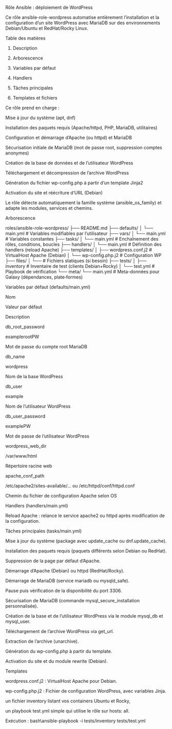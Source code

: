 Rôle Ansible : déploiement de WordPress

Ce rôle ansible-role-wordpress automatise entièrement l’installation et la configuration d’un site WordPress avec MariaDB sur des environnements Debian/Ubuntu et RedHat/Rocky Linux.

Table des matières

1. Description

2. Arborescence

3. Variables par défaut

4. Handlers

5. Tâches principales

6. Templates et fichiers


Ce rôle prend en charge :

Mise à jour du système (apt, dnf)

Installation des paquets requis (Apache/httpd, PHP, MariaDB, utilitaires)

Configuration et démarrage d’Apache (ou httpd) et MariaDB

Sécurisation initiale de MariaDB (mot de passe root, suppression comptes anonymes)

Création de la base de données et de l’utilisateur WordPress

Téléchargement et décompression de l’archive WordPress

Génération du fichier wp-config.php à partir d’un template Jinja2

Activation du site et réécriture d’URL (Debian)

Le rôle détecte automatiquement la famille système (ansible_os_family) et adapte les modules, services et chemins.

Arborescence

roles/ansible-role-wordpress/
├── README.md
├── defaults/
│   └── main.yml       # Variables modifiables par l’utilisateur
├── vars/
│   └── main.yml       # Variables constantes
├── tasks/
│   └── main.yml       # Enchaînement des rôles, conditions, boucles
├── handlers/
│   └── main.yml       # Définition des handlers (reload Apache)
├── templates/
│   ├── wordpress.conf.j2  # VirtualHost Apache (Debian)
│   └── wp-config.php.j2   # Configuration WP
├── files/
│   └──               # Fichiers statiques (si besoin)
├── tests/
│   ├── inventory     # Inventaire de test (clients Debian+Rocky)
│   └── test.yml      # Playbook de vérification
└── meta/
    └── main.yml      # Meta-données pour Galaxy (dépendances, plate‑formes)

Variables par défaut (defaults/main.yml)

Nom

Valeur par défaut

Description

db_root_password

examplerootPW

Mot de passe du compte root MariaDB

db_name

wordpress

Nom de la base WordPress

db_user

example

Nom de l’utilisateur WordPress

db_user_password

examplePW

Mot de passe de l’utilisateur WordPress

wordpress_web_dir

/var/www/html

Répertoire racine web

apache_conf_path

/etc/apache2/sites-available/... ou /etc/httpd/conf/httpd.conf

Chemin du fichier de configuration Apache selon OS

Handlers (handlers/main.yml)

Reload Apache : relance le service apache2 ou httpd après modification de la configuration.

Tâches principales (tasks/main.yml)

Mise à jour du système (package avec update_cache ou dnf.update_cache).

Installation des paquets requis (paquets différents selon Debian ou RedHat).

Suppression de la page par défaut d’Apache.

Démarrage d’Apache (Debian) ou httpd (RedHat/Rocky).

Démarrage de MariaDB (service mariadb ou mysqld_safe).

Pause puis vérification de la disponibilité du port 3306.

Sécurisation de MariaDB (commande mysql_secure_installation personnalisée).

Création de la base et de l’utilisateur WordPress via le module mysql_db et mysql_user.

Téléchargement de l’archive WordPress via get_url.

Extraction de l’archive (unarchive).

Génération du wp-config.php à partir du template.

Activation du site et du module rewrite (Debian).

Templates

wordpress.conf.j2 : VirtualHost Apache pour Debian.

wp-config.php.j2 : Fichier de configuration WordPress, avec variables Jinja.

un fichier inventory listant vos containers Ubuntu et Rocky,

un playbook test.yml simple qui utilise le rôle sur hosts: all.

Exécution :
bash\ansible-playbook -i tests/inventory tests/test.yml
